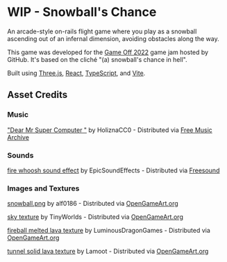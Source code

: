 # WIP - Snowball's Chance

An arcade-style on-rails flight game where you play as a snowball ascending out of an infernal dimension, avoiding obstacles along the way. 

This game was developed for the [Game Off 2022](https://itch.io/jam/game-off-2022) game jam hosted by GitHub. It's based on the cliché "(a) snowball's chance in hell".

Built using [Three.js](https://threejs.org/), [React](https://reactjs.org/), [TypeScript](https://www.typescriptlang.org/), and [Vite](https://vitejs.dev/).


## Asset Credits
### Music
["Dear Mr Super Computer "](https://freemusicarchive.org/music/holiznacc0/power-pop/dear-mr-super-computer/) by HoliznaCC0 - Distributed via [Free Music Archive](https://freemusicarchive.org/home)

### Sounds
[fire whoosh sound effect](https://freesound.org/people/EpicSoundEffects/sounds/475879/) by EpicSoundEffects - Distributed via [Freesound](https://freesound.org/)

### Images and Textures
[snowball.png](https://opengameart.org/content/snowball-pixel-art) by alf0186 - Distributed via [OpenGameArt.org](https://opengameart.org/)

[sky texture](https://opengameart.org/content/skybox-source) by TinyWorlds - Distributed via [OpenGameArt.org](https://opengameart.org/)

[fireball melted lava texture](https://opengameart.org/content/2-seamless-lava-tiles-lava-3png) by LuminousDragonGames - Distributed via [OpenGameArt.org](https://opengameart.org/)

[tunnel solid lava texture](https://opengameart.org/node/8817) by Lamoot - Distributed via [OpenGameArt.org](https://opengameart.org/)
